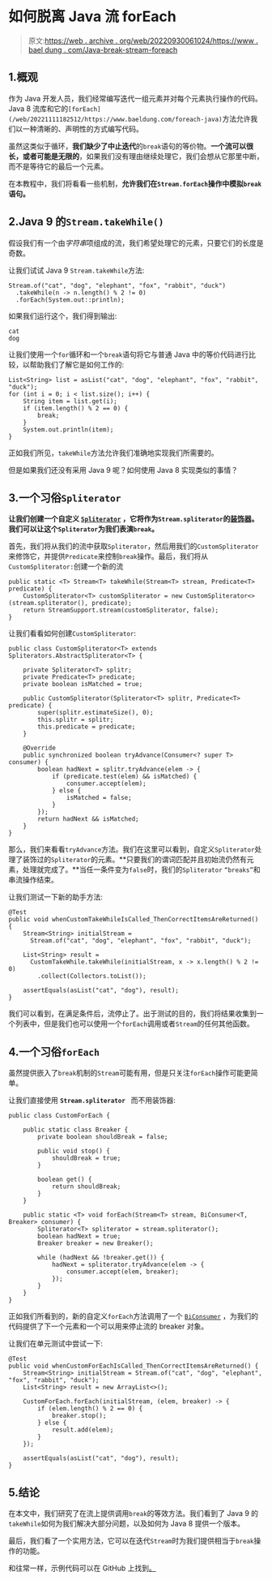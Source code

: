 # 如何脱离 Java 流 forEach

> 原文:[https://web . archive . org/web/20220930061024/https://www . bael dung . com/Java-break-stream-foreach](https://web.archive.org/web/20220930061024/https://www.baeldung.com/java-break-stream-foreach)

## 1.概观

作为 Java 开发人员，我们经常编写迭代一组元素并对每个元素执行操作的代码。Java 8 流库和它的`[forEach](/web/20221111182512/https://www.baeldung.com/foreach-java)`方法允许我们以一种清晰的、声明性的方式编写代码。

虽然这类似于循环，**我们缺少了中止迭代**的`break`语句的等价物。**一个流可以很长，或者可能是无限的**，如果我们没有理由继续处理它，我们会想从它那里中断，而不是等待它的最后一个元素。

在本教程中，我们将看看一些机制，**允许我们在`Stream.forEach`操作中模拟`break`语句。**

## 2.Java 9 的`Stream.takeWhile()`

假设我们有一个由*字符串*项组成的流，我们希望处理它的元素，只要它们的长度是奇数。

让我们试试 Java 9 `Stream.takeWhile`方法:

```
Stream.of("cat", "dog", "elephant", "fox", "rabbit", "duck")
  .takeWhile(n -> n.length() % 2 != 0)
  .forEach(System.out::println);
```

如果我们运行这个，我们得到输出:

```
cat
dog
```

让我们使用一个`for`循环和一个`break`语句将它与普通 Java 中的等价代码进行比较，以帮助我们了解它是如何工作的:

```
List<String> list = asList("cat", "dog", "elephant", "fox", "rabbit", "duck");
for (int i = 0; i < list.size(); i++) {
    String item = list.get(i);
    if (item.length() % 2 == 0) {
        break;
    }
    System.out.println(item);
} 
```

正如我们所见，`takeWhile`方法允许我们准确地实现我们所需要的。

但是如果我们还没有采用 Java 9 呢？如何使用 Java 8 实现类似的事情？

## 3.一个习俗`Spliterator`

**让我们创建一个自定义 [`Spliterator`](/web/20221111182512/https://www.baeldung.com/java-spliterator) ，它将作为`Stream.spliterator`的[装饰器](/web/20221111182512/https://www.baeldung.com/java-decorator-pattern)。我们可以让这个`Spliterator`为我们表演`break`。**

首先，我们将从我们的流中获取`Spliterator`，然后用我们的`CustomSpliterator`来修饰它，并提供`Predicate`来控制`break`操作。最后，我们将从`CustomSpliterator:`创建一个新的流

```
public static <T> Stream<T> takeWhile(Stream<T> stream, Predicate<T> predicate) {
    CustomSpliterator<T> customSpliterator = new CustomSpliterator<>(stream.spliterator(), predicate);
    return StreamSupport.stream(customSpliterator, false);
}
```

让我们看看如何创建`CustomSpliterator`:

```
public class CustomSpliterator<T> extends Spliterators.AbstractSpliterator<T> {

    private Spliterator<T> splitr;
    private Predicate<T> predicate;
    private boolean isMatched = true;

    public CustomSpliterator(Spliterator<T> splitr, Predicate<T> predicate) {
        super(splitr.estimateSize(), 0);
        this.splitr = splitr;
        this.predicate = predicate;
    }

    @Override
    public synchronized boolean tryAdvance(Consumer<? super T> consumer) {
        boolean hadNext = splitr.tryAdvance(elem -> {
            if (predicate.test(elem) && isMatched) {
                consumer.accept(elem);
            } else {
                isMatched = false;
            }
        });
        return hadNext && isMatched;
    }
}
```

那么，我们来看看`tryAdvance`方法。我们在这里可以看到，自定义`Spliterator`处理了装饰过的`Spliterator`的元素。**只要我们的谓词匹配并且初始流仍然有元素，处理就完成了。**当任一条件变为`false`时，我们的`Spliterator` `“breaks”`和串流操作结束。

让我们测试一下新的助手方法:

```
@Test
public void whenCustomTakeWhileIsCalled_ThenCorrectItemsAreReturned() {
    Stream<String> initialStream = 
      Stream.of("cat", "dog", "elephant", "fox", "rabbit", "duck");

    List<String> result = 
      CustomTakeWhile.takeWhile(initialStream, x -> x.length() % 2 != 0)
        .collect(Collectors.toList());

    assertEquals(asList("cat", "dog"), result);
}
```

我们可以看到，在满足条件后，流停止了。出于测试的目的，我们将结果收集到一个列表中，但是我们也可以使用一个`forEach`调用或者`Stream`的任何其他函数。

## 4.一个习俗`forEach`

虽然提供嵌入了`break`机制的`Stream`可能有用，但是只关注`forEach`操作可能更简单。

让我们直接使用 **`Stream.spliterator `** 而不用装饰器:

```
public class CustomForEach {

    public static class Breaker {
        private boolean shouldBreak = false;

        public void stop() {
            shouldBreak = true;
        }

        boolean get() {
            return shouldBreak;
        }
    }

    public static <T> void forEach(Stream<T> stream, BiConsumer<T, Breaker> consumer) {
        Spliterator<T> spliterator = stream.spliterator();
        boolean hadNext = true;
        Breaker breaker = new Breaker();

        while (hadNext && !breaker.get()) {
            hadNext = spliterator.tryAdvance(elem -> {
                consumer.accept(elem, breaker);
            });
        }
    }
}
```

正如我们所看到的，新的自定义`forEach`方法调用了一个 [`BiConsumer`](/web/20221111182512/https://www.baeldung.com/java-8-functional-interfaces) ，为我们的代码提供了下一个元素和一个可以用来停止流的 breaker 对象。

让我们在单元测试中尝试一下:

```
@Test
public void whenCustomForEachIsCalled_ThenCorrectItemsAreReturned() {
    Stream<String> initialStream = Stream.of("cat", "dog", "elephant", "fox", "rabbit", "duck");
    List<String> result = new ArrayList<>();

    CustomForEach.forEach(initialStream, (elem, breaker) -> {
        if (elem.length() % 2 == 0) {
            breaker.stop();
        } else {
            result.add(elem);
        }
    });

    assertEquals(asList("cat", "dog"), result);
}
```

## 5.结论

在本文中，我们研究了在流上提供调用`break`的等效方法。我们看到了 Java 9 的`takeWhile`如何为我们解决大部分问题，以及如何为 Java 8 提供一个版本。

最后，我们看了一个实用方法，它可以在迭代`Stream`时为我们提供相当于`break`操作的功能。

和往常一样，示例代码可以在 GitHub 上找到[。](https://web.archive.org/web/20221111182512/https://github.com/eugenp/tutorials/tree/master/core-java-modules/core-java-9-streams)